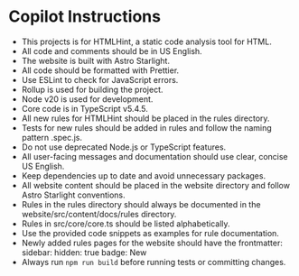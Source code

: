 # Copilot Instructions

- This projects is for HTMLHint, a static code analysis tool for HTML.
- All code and comments should be in US English.
- The website is built with Astro Starlight.
- All code should be formatted with Prettier.
- Use ESLint to check for JavaScript errors.
- Rollup is used for building the project.
- Node v20 is used for development.
- Core code is in TypeScript v5.4.5.
- All new rules for HTMLHint should be placed in the rules directory.
- Tests for new rules should be added in rules and follow the naming pattern <rule-name>.spec.js.
- Do not use deprecated Node.js or TypeScript features.
- All user-facing messages and documentation should use clear, concise US English.
- Keep dependencies up to date and avoid unnecessary packages.
- All website content should be placed in the website directory and follow Astro Starlight conventions.
- Rules in the rules directory should always be documented in the website/src/content/docs/rules directory.
- Rules in src/core/core.ts should be listed alphabetically.
- Use the provided code snippets as examples for rule documentation.
- Newly added rules pages for the website should have the frontmatter: sidebar: hidden: true badge: New
- Always run `npm run build` before running tests or committing changes.
